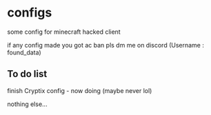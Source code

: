# configs

some config for minecraft hacked client 

if any config made you got ac ban pls dm me on discord (Username : found_data)

## To do list

finish Cryptix config - now doing (maybe never lol)

nothing else...
